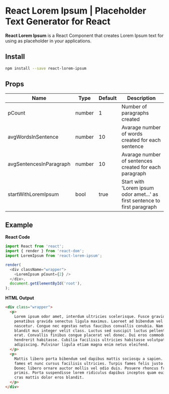 # React Lorem Ipsum | Placeholder Text Generator for React

**React Lorem Ipsum** is a React Component that creates Lorem Ipsum text for using as placeholder in your applications.

## Install

```bash
npm install --save react-lorem-ipsum
```

## Props

| Name                    | Type   | Default | Description                                                                |
| ----------------------- | ------ | ------- | -------------------------------------------------------------------------- |
| pCount                  | number | 1       | Number of paragraphs created                                               |
| avgWordsInSentence      | number | 10      | Avarage number of words created for each sentence                          |
| avgSentencesInParagraph | number | 10      | Avarage number of sentences created for each paragraph                     |
| startWithLoremIpsum     | bool   | true    | Start with 'Lorem ipsum odor amet...' as first sentence to first paragraph |

## Example

**React Code**

```js
import React from 'react';
import { render } from 'react-dom';
import LoremIpsum from 'react-lorem-ipsum';

render(
  <div className="wrapper">
    <LoremIpsum pCount={2} />
  </div>,
  document.getElementById('root'),
);
```

**HTML Output**

```html
<div class="wrapper">
  <p>
    Lorem ipsum odor amet, interdum ultricies scelerisque. Fusce gravida tellus condimentum
    penatibus gravida senectus ligula maximus. Laoreet ad bibendum vel facilisis lacinia sem
    nascetur. Congue nec egestas netus faucibus convallis conubia. Nam potenti porttitor dignissim
    blandit mus integer velit class. Luctus sed suscipit luctus pellentesque massa ultrices senectus
    erat. Convallis finibus congue placerat vel donec. Dui eros commodo arcu lobortis ad mattis
    hendrerit habitasse. Cubilia facilisis ultricies habitasse volutpat mattis eros suscipit
    adipiscing. Pulvinar ligula etiam magna enim netus eleifend.
  </p>
  <p>
    Mattis libero porta bibendum sed dapibus mattis sociosqu a sapien. Etiam cras ante venenatis
    fames et nunc cursus facilisis ultricies. Turpis fames felis justo rhoncus donec fermentum.
    Donec libero ornare auctor mollis vel odio duis. Posuere rhoncus fringilla proin egestas diam
    primis. Porta suspendisse lorem ridiculus dapibus inceptos quam euismod risus. Proin nec sed
    cras mattis dolor eros blandit.
  </p>
</div>
```
